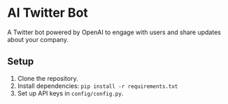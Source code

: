 # AI Twitter Bot

A Twitter bot powered by OpenAI to engage with users and share updates about your company.

## Setup

1. Clone the repository.
2. Install dependencies: `pip install -r requirements.txt`
3. Set up API keys in `config/config.py`.
